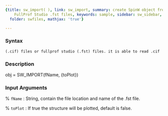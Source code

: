 ```yaml
---
{title: sw_import( ), link: sw_import, summary: create SpinW object from .cif and
    FullProf Studio .fst files, keywords: sample, sidebar: sw_sidebar, permalink: sw_import.html,
  folder: swfiles, mathjax: 'true'}

---
```


### Syntax

`(.cif) files or fullprof studio (.fst) files. it is able to read .cif`

### Description

 
obj = SW_IMPORT(fName, {toPlot})
 

### Input Arguments

% `fName`
: String, contain the file location and name of the .fst file.

% `toPlot`
: If true the structure will be plotted, default is false.

